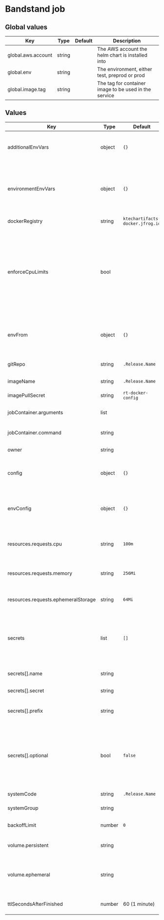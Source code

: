 # Bandstand job

## Global values

| Key                | Type   | Default | Description                                           |
|--------------------|--------|---------|-------------------------------------------------------|
| global.aws.account | string |         | The AWS account the helm chart is installed into      |
| global.env         | string |         | The environment, either test, preprod or prod         |
| global.image.tag   | string |         | The tag for container image to be used in the service |

## Values

| Key                                 | Type   | Default                          | Description                                                                                                                                                                                                                                                                                          |
|-------------------------------------|--------|----------------------------------|------------------------------------------------------------------------------------------------------------------------------------------------------------------------------------------------------------------------------------------------------------------------------------------------------|
| additionalEnvVars                   | object | `{}`                             | An object containing additional environment. Use these in the values.yaml file. variables                                                                                                                                                                                                            |
| environmentEnvVars                  | object | `{}`                             | An object containing environment specific additional environment variables. Use this in *-values.yaml files to not overwrite the additionalEnvVars object                                                                                                                                            |
| dockerRegistry                      | string | `ktechartifacts-docker.jfrog.io` | Docker registry to pull images from                                                                                                                                                                                                                                                                  |
| enforceCpuLimits                    | bool   |                                  | By default CPU will burst to use spare capacity on the node. Setting this flag will add a cpu limit with the same value as `resources.requests.cpu`. It is recommended to set this flag in performance testing environments to ensure recorded performance isn't based on unallocated capacity       |
| envFrom                             | object | `{}`                             | References to ConfigMaps / Secrets which will be mapped to environment variables. For more details see [here](https://kubernetes.io/docs/tasks/configure-pod-container/configure-pod-configmap/#configure-all-key-value-pairs-in-a-configmap-as-container-environment-variables)                     |
| gitRepo                             | string | `.Release.Name`                  | The name of the repository for the service                                                                                                                                                                                                                                                           |
| imageName                           | string | `.Release.Name`                  | Name of the docker image to run                                                                                                                                                                                                                                                                      |
| imagePullSecret                     | string | `rt-docker-config`               | Docker registry secret for pulling image                                                                                                                                                                                                                                                             |
| jobContainer.arguments              | list   |                                  | Override the default container arguments for the job Pod                                                                                                                                                                                                                                             |
| jobContainer.command                | string |                                  | Override the default container command for the job Pod                                                                                                                                                                                                                                               |
| owner                               | string |                                  | The GitHub team that owns the service                                                                                                                                                                                                                                                                |
| config                              | object | `{}`                             | An object containing base config for the service - use this for creating base config files.                                                                                                                                                                                                          |
| envConfig                           | object | `{}`                             | An object containing environment config for the service - use this for creating environment specific config files.                                                                                                                                                                                   |
| resources.requests.cpu              | string | `100m`                           | [Requests](https://kubernetes.io/docs/concepts/configuration/manage-resources-containers/#requests-and-limits) for container CPU resources measured in cpu units, one core is 1000m, see [here](https://kubernetes.io/docs/concepts/configuration/manage-resources-containers/#meaning-of-cpu)       |
 | resources.requests.memory           | string | `256Mi`                          | Container memory [Requests and Limit](https://kubernetes.io/docs/concepts/configuration/manage-resources-containers/#requests-and-limits) see [here](https://kubernetes.io/docs/concepts/configuration/manage-resources-containers/#meaning-of-memory) (both set to the same value)                  |
| resources.requests.ephemeralStorage | string | `64Mi`                           | Container ephemeral storage [Requests and Limit](https://kubernetes.io/docs/concepts/configuration/manage-resources-containers/#requests-and-limits) see [here](https://kubernetes.io/docs/concepts/configuration/manage-resources-containers/#local-ephemeral-storage) (both set to the same value) |
| secrets                             | list   | `[]`                             | List of secrets manager secrets to add to the pod (via External Secrets). For details of each entries attributes see below. See [the handbook](https://engineering-handbook.ktech.com/core-infrastructure/bandstand/development/secrets/) for usage examples.                                        |
| secrets[].name                      | string |                                  | The name of the entry, will be used as part of the secret name.                                                                                                                                                                                                                                      |
| secrets[].secret                    | string |                                  | The name of the secrets manager secret to sync.                                                                                                                                                                                                                                                      |
| secrets[].prefix                    | string |                                  | An optional prefix added to all envvar names coming from this secret.                                                                                                                                                                                                                                |
| secrets[].optional                  | bool   | `false`                          | Flag to indicate if adding this secret to the env is optional or not. If this is set to `false` (the default) and the secret fails to sync due to a misconfiguration or missing secret value, then the pods won't attempt to start.                                                                  |
| systemCode                          | string | `.Release.Name`                  | The systemCode for the service                                                                                                                                                                                                                                                                       |
| systemGroup                         | string |                                  | The systemGroup for the service                                                                                                                                                                                                                                                                      |
| backoffLimit                        | number | `0`                              | [Back off limit](https://kubernetes.io/docs/concepts/workloads/controllers/job/#pod-backoff-failure-policy) To enable auto-restart on failure set to a value > 0                                                                                                                                                   |
| volume.persistent                   | string |                                  | Adds a persistent volume of the amount set, e.g. 1G                                                                                                                                                                                                                                                  |
| volume.ephemeral                    | string |                                  | Size of ephemeral storage, e.g. 10G mounted at /tmp standard emptyfile tmp directory added if not set.                                                                                                                                                                                               |
| ttlSecondsAfterFinished             | number | 60 (1 minute)                    | How long to keep a Job around for after it has completed                                                                                                                                                                                                                                             |
